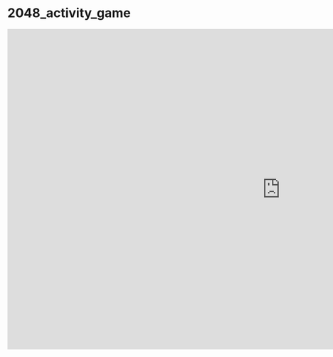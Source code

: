 # 2048_activity_game

<iframe width="1226" height="721" src="https://www.youtube.com/embed/uqaPvU1zoSI" title="YouTube video player" frameborder="0" allow="accelerometer; autoplay; clipboard-write; encrypted-media; gyroscope; picture-in-picture" allowfullscreen></iframe>
